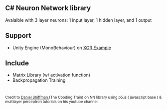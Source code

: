 ## C# Neuron Network library 
 
Avalaible with 3 layer neurons: 1 input layer, 1 hidden layer, and 1 output

## Support
- Unity Engine (MonoBehaviour) on <a href="https://github.com/ariframadhani/nn-lib/blob/master/example/XOR.cs"> XOR Example </a> 

## Include
- Matrix Library (w/ activation function)
- Backpropagation Training

#
<small> Credit to <a href="https://www.youtube.com/channel/UCvjgXvBlbQiydffZU7m1_aw"> Daniel Shiffman </a> (The Cooding Train) on NN library using p5.js ( javascript base ) & multilayer perceptron tutorials on his youtube channel. </small>